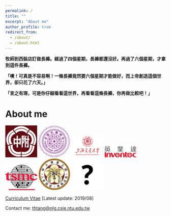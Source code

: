 ```yaml
---
permalink: /
title: ""
excerpt: "About me"
author_profile: true
redirect_from: 
  - /about/
  - /about.html
---
```


**牧師到西裝店訂做長褲。經過了四個星期，長褲都還沒好。再過了六個星期，才拿到這件長褲。**

**「噢！可真是不容易啊！一條長褲竟然要六個星期才能做好，而上帝創造這個世界，卻只花了六天。」**

**「言之有理，可是你仔細看看這世界，再看看這條長褲，你再做比較吧！」**

About me
======
<img src='/images/HSNU.png' width='100'>
<img src='/images/The_Logo_of_National_Tsing_Hua_University.png' width='100'>
<img src='/images/130.png' width='100'>
<img src='/images/logo_inventec.png' width='100'>
<img src='/images/tsmc.jpg' width='100'>
<img src='/images/Emblem72.jpg' width='100'>
<img src='/images/sign2-032a.png' width='100'>

[Curriculum Vitae](http://thtang.github.io/files/Jason_Tang_Resume.pdf) [Latest update: 2019/08] 

Contact me: thtang@nlg.csie.ntu.edu.tw